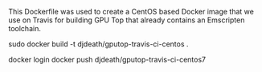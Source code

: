 This Dockerfile was used to create a CentOS based Docker image that we
use on Travis for building GPU Top that already contains an Emscripten
toolchain.

  sudo docker build -t djdeath/gputop-travis-ci-centos .

  docker login
  docker push djdeath/gputop-travis-ci-centos7
